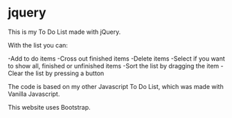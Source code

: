 # jquery

This is my To Do List made with jQuery.

With the list you can:

-Add to do items
-Cross out finished items
-Delete items
-Select if you want to show all, finished or unfinished items
-Sort the list by dragging the item
-Clear the list by pressing a button

The code is based on my other Javascript To Do List, which was made with Vanilla Javascript.

This website uses Bootstrap.
